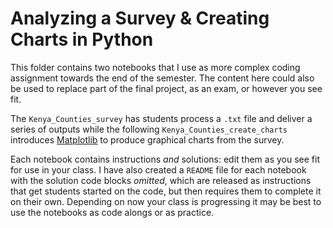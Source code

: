 # **Analyzing a Survey & Creating Charts in Python**
This folder contains two notebooks that I use as more complex coding assignment towards the end of the semester. The content here could also be used to replace part of the final project, as an exam, or however you see fit.

The `Kenya_Counties_survey` has students process a `.txt` file and deliver a series of outputs while the following `Kenya_Counties_create_charts` introduces [Matplotlib](https://matplotlib.org/) to produce graphical charts from the survey.

Each notebook contains instructions *and* solutions: edit them as you see fit for use in your class. I have also created a `README` file for each notebook with the solution code blocks *omitted*, which are released as instructions that get students started on the code, but then requires them to complete it on their own. Depending on now your class is progressing it may be best to use the notebooks as code alongs or as practice.
